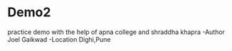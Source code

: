 # Demo2
practice demo with the help of  apna college and shraddha khapra 
-Author Joel Gaikwad
-Location Dighi,Pune
